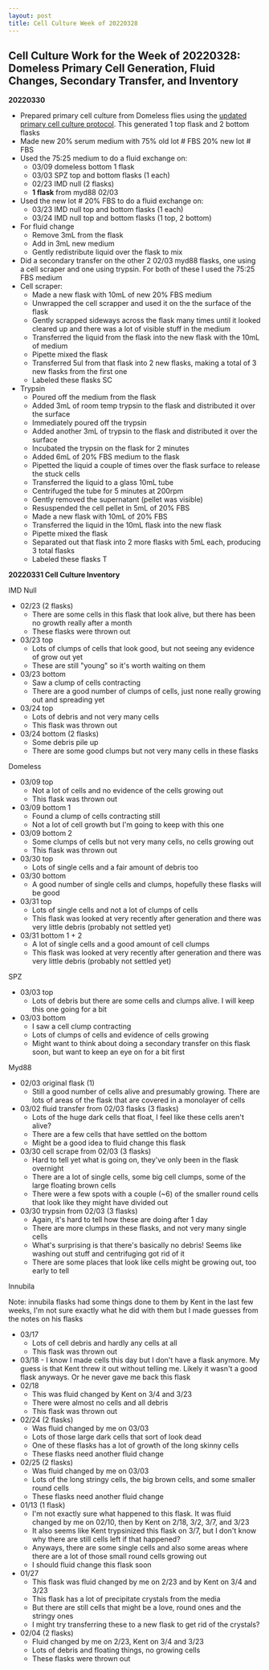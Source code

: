 ```yaml
---
layout: post
title: Cell Culture Week of 20220328
---
```


## Cell Culture Work for the Week of 20220328: Domeless Primary Cell Generation, Fluid Changes, Secondary Transfer, and Inventory

**20220330**
- Prepared primary cell culture from Domeless flies using the [updated primary cell culture protocol](https://meschedl.github.io/Unckless-Lab-Notebook-Maggie/2022/03/31/updated-cell-culture-protocol.html). This generated 1 top flask and 2 bottom flasks
- Made new 20% serum medium with 75% old lot # FBS 20% new lot # FBS
- Used the 75:25 medium to do a fluid exchange on:
  - 03/09 domeless bottom 1 flask
  - 03/03 SPZ top and bottom flasks (1 each)
  - 02/23 IMD null (2 flasks)
  - **1 flask** from myd88 02/03
- Used the new lot # 20% FBS to do a fluid exchange on:
  - 03/23 IMD null top and bottom flasks (1 each)
  - 03/24 IMD null top and bottom flasks (1 top, 2 bottom)
- For fluid change
  - Remove 3mL from the flask
  - Add in 3mL new medium
  - Gently redistribute liquid over the flask to mix
- Did a secondary transfer on the other 2 02/03 myd88 flasks, one using a cell scraper and one using trypsin. For both of these I used the 75:25 FBS medium
- Cell scraper:
  - Made a new flask with 10mL of new 20% FBS medium
  - Unwrapped the cell scrapper and used it on the the surface of the flask
  - Gently scrapped sideways across the flask many times until it looked cleared up and there was a lot of visible stuff in the medium
  - Transferred the liquid from the flask into the new flask with the 10mL of medium
  - Pipette mixed the flask
  - Transferred 5ul from that flask into 2 new flasks, making a total of 3 new flasks from the first one
  - Labeled these flasks SC
- Trypsin
  - Poured off the medium from the flask
  - Added 3mL of room temp trypsin to the flask and distributed it over the surface
  - Immediately poured off the trypsin
  - Added another 3mL of trypsin to the flask and distributed it over the surface
  - Incubated the trypsin on the flask for 2 minutes
  - Added 6mL of 20% FBS medium to the flask
  - Pipetted the liquid a couple of times over the flask surface to release the stuck cells
  - Transferred the liquid to a glass 10mL tube
  - Centrifuged the tube for 5 minutes at 200rpm
  - Gently removed the supernatant (pellet was visible)
  - Resuspended the cell pellet in 5mL of 20% FBS
  - Made a new flask with 10mL of 20% FBS
  - Transferred the liquid in the 10mL flask into the new flask
  - Pipette mixed the flask
  - Separated out that flask into 2 more flasks with 5mL each, producing 3 total flasks
  - Labeled these flasks T

**20220331 Cell Culture Inventory**

IMD Null  
- 02/23 (2 flasks)
  - There are some cells in this flask that look alive, but there has been no growth really after a month
  - These flasks were thrown out
- 03/23 top
  - Lots of clumps of cells that look good, but not seeing any evidence of grow out yet
  - These are still "young" so it's worth waiting on them
- 03/23 bottom
  - Saw a clump of cells contracting
  - There are a good number of clumps of cells, just none really growing out and spreading yet
- 03/24 top
  - Lots of debris and not very many cells
  - This flask was thrown out
- 03/24 bottom (2 flasks)
  - Some debris pile up
  - There are some good clumps but not very many cells in these flasks

Domeless   
- 03/09 top
  - Not a lot of cells and no evidence of the cells growing out
  - This flask was thrown out
- 03/09 bottom 1
  - Found a clump of cells contracting still
  - Not a lot of cell growth but I'm going to keep with this one
- 03/09 bottom 2
  - Some clumps of cells but not very many cells, no cells growing out
  - This flask was thrown out
- 03/30 top
  - Lots of single cells and a fair amount of debris too
- 03/30 bottom
  - A good number of single cells and clumps, hopefully these flasks will be good
- 03/31 top
  - Lots of single cells and not a lot of clumps of cells
  - This flask was looked at very recently after generation and there was very little debris (probably not settled yet)
- 03/31 bottom 1 + 2
  - A lot of single cells and a good amount of cell clumps
  - This flask was looked at very recently after generation and there was very little debris (probably not settled yet)

SPZ  
- 03/03 top
  - Lots of debris but there are some cells and clumps alive. I will keep this one going for a bit
- 03/03 bottom
  - I saw a cell clump contracting
  - Lots of clumps of cells and evidence of cells growing
  - Might want to think about doing a secondary transfer on this flask soon, but want to keep an eye on for a bit first

Myd88
- 02/03 original flask (1)
  - Still a good number of cells alive and presumably growing. There are lots of areas of the flask that are covered in a monolayer of cells
- 03/02 fluid transfer from 02/03 flasks (3 flasks)
  - Lots of the huge dark cells that float, I feel like these cells aren't alive?
  - There are a few cells that have settled on the bottom
  - Might be a good idea to fluid change this flask
- 03/30 cell scrape from 02/03 (3 flasks)
  - Hard to tell yet what is going on, they've only been in the flask overnight
  - There are a lot of single cells, some big cell clumps, some of the large floating brown cells
  - There were a few spots with a couple (~6) of the smaller round cells that look like they might have divided out
- 03/30 trypsin from 02/03 (3 flasks)
  - Again, it's hard to tell how these are doing after 1 day
  - There are more clumps in these flasks, and not very many single cells
  - What's surprising is that there's basically no debris! Seems like washing out stuff and centrifuging got rid of it
  - There are some places that look like cells might be growing out, too early to tell

Innubila   

Note: innubila flasks had some things done to them by Kent in the last few weeks, I'm not sure exactly what he did with them but I made guesses from the notes on his flasks

- 03/17
  - Lots of cell debris and hardly any cells at all
  - This flask was thrown out
- 03/18 - I know I made cells this day but I don't have a flask anymore. My guess is that Kent threw it out without telling me. Likely it wasn't a good flask anyways. Or he never gave me back this flask  
- 02/18
  - This was fluid changed by Kent on 3/4 and 3/23
  - There were almost no cells and all debris
  - This flask was thrown out
- 02/24 (2 flasks)
  - Was fluid changed by me on 03/03
  - Lots of those large dark cells that sort of look dead
  - One of these flasks has a lot of growth of the long skinny cells
  - These flasks need another fluid change
- 02/25 (2 flasks)
  - Was fluid changed by me on 03/03
  - Lots of the long stringy cells, the big brown cells, and some smaller round cells
  - These flasks need another fluid change
- 01/13 (1 flask)
  - I'm not exactly sure what happened to this flask. It was fluid changed by me on 02/10, then by Kent on 2/18, 3/2, 3/7, and 3/23
  - It also seems like Kent trypsinized this flask on 3/7, but I don't know why there are still cells left if that happened?
  - Anyways, there are some single cells and also some areas where there are a lot of those small round cells growing out
  - I should fluid change this flask soon
- 01/27
  - This flask was fluid changed by me on 2/23 and by Kent on 3/4 and 3/23
  - This flask has a lot of precipitate crystals from the media
  - But there are still cells that might be a love, round ones and the stringy ones
  - I might try transferring these to a new flask to get rid of the crystals?
- 02/04 (2 flasks)
  - Fluid changed by me on 2/23, Kent on 3/4 and 3/23
  - Lots of debris and floating things, no growing cells
  - These flasks were thrown out 
